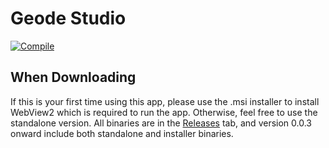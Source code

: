 # Geode Studio
[![Compile](https://github.com/GDMod-Development/App/actions/workflows/package.yml/badge.svg?event=push)](https://github.com/GDMod-Development/App/actions/workflows/package.yml)
## When Downloading
If this is your first time using this app, please use the .msi installer to install WebView2 which is required to run the app.
Otherwise, feel free to use the standalone version.
All binaries are in the [Releases](https://github.com/GDMod-Development/App/releases) tab, and version 0.0.3 onward include both standalone and installer binaries.